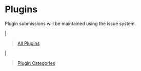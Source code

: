 # Plugins
Plugin submissions will be maintained using the issue system.

|

> [All Plugins](https://github.com/GawdServer/PluginList/issues)

|

> [Plugin Categories](https://github.com/GawdServer/PluginList/labels)
